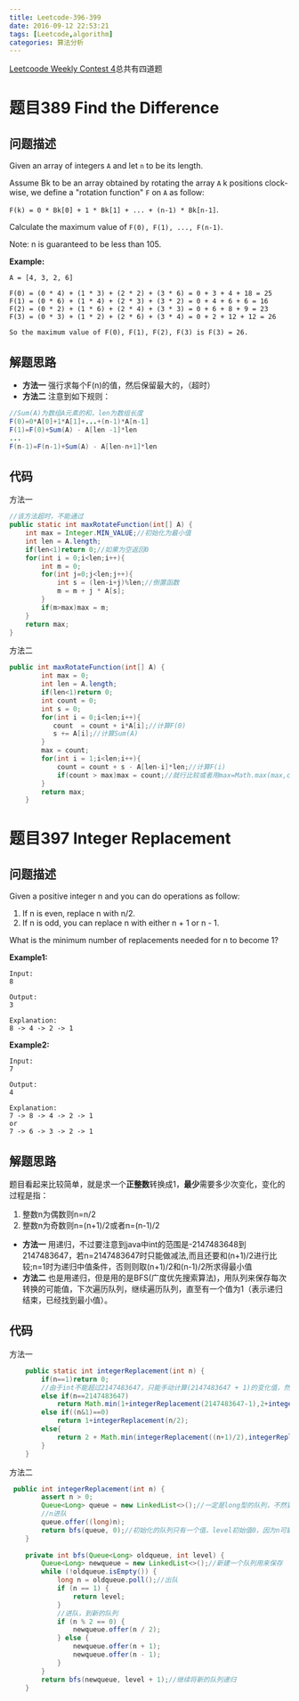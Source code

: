 ```yaml
---
title: Leetcode-396-399
date: 2016-09-12 22:53:21
tags: [Leetcode,algorithm]
categories: 算法分析
---
```


[Leetcoode  Weekly Contest 4](https://leetcode.com/contest/detail/4)总共有四道题

# 题目389 Find the Difference
## 问题描述

Given an array of integers `A` and let `n` to be its length.

Assume Bk to be an array obtained by rotating the array `A` k positions clock-wise, we define a "rotation function" `F` on `A` as follow:

`F(k) = 0 * Bk[0] + 1 * Bk[1] + ... + (n-1) * Bk[n-1]`.

Calculate the maximum value of `F(0), F(1), ..., F(n-1)`.

Note:
n is guaranteed to be less than 105.

**Example:**

```
A = [4, 3, 2, 6]

F(0) = (0 * 4) + (1 * 3) + (2 * 2) + (3 * 6) = 0 + 3 + 4 + 18 = 25
F(1) = (0 * 6) + (1 * 4) + (2 * 3) + (3 * 2) = 0 + 4 + 6 + 6 = 16
F(2) = (0 * 2) + (1 * 6) + (2 * 4) + (3 * 3) = 0 + 6 + 8 + 9 = 23
F(3) = (0 * 3) + (1 * 2) + (2 * 6) + (3 * 4) = 0 + 2 + 12 + 12 = 26

So the maximum value of F(0), F(1), F(2), F(3) is F(3) = 26.
```

## 解题思路


* **方法一**  强行求每个F(n)的值，然后保留最大的，（超时）
* **方法二**  注意到如下规则：

```java
//Sum(A)为数组A元素的和，len为数组长度
F(0)=0*A[0]+1*A[1]+...+(n-1)*A[n-1]
F(1)=F(0)+Sum(A) - A[len -1]*len
...
F(n-1)=F(n-1)+Sum(A) - A[len-n+1]*len
```

## 代码

方法一

```java
//该方法超时，不能通过
public static int maxRotateFunction(int[] A) {
    int max = Integer.MIN_VALUE;//初始化为最小值
    int len = A.length;
    if(len<1)return 0;//如果为空返回0
    for(int i = 0;i<len;i++){
        int m = 0;
        for(int j=0;j<len;j++){
            int s = (len-i+j)%len;//倒置函数
            m = m + j * A[s];
        }
        if(m>max)max = m;
    }
    return max; 
}
```

方法二

```java
public int maxRotateFunction(int[] A) {
        int max = 0;
        int len = A.length;
        if(len<1)return 0;
        int count = 0;
        int s = 0;
        for(int i = 0;i<len;i++){
           count  = count + i*A[i];//计算F(0)
           s += A[i];//计算Sum(A)
        }
        max = count;
        for(int i = 1;i<len;i++){
            count = count + s - A[len-i]*len;//计算F(i)
            if(count > max)max = count;//就行比较或者用max=Math.max(max,count);
        }
        return max;
    }
```


# 题目397 Integer Replacement
## 问题描述

Given a positive integer n and you can do operations as follow:

1. If n is even, replace n with n/2.
2. If n is odd, you can replace n with either n + 1 or n - 1.

What is the minimum number of replacements needed for n to become 1?

**Example1:**

```
Input:
8

Output:
3

Explanation:
8 -> 4 -> 2 -> 1
```

**Example2:**

```
Input:
7

Output:
4

Explanation:
7 -> 8 -> 4 -> 2 -> 1
or
7 -> 6 -> 3 -> 2 -> 1
```
## 解题思路

题目看起来比较简单，就是求一个**正整数**转换成1，**最少**需要多少次变化，变化的过程是指：

1. 整数n为偶数则n=n/2
2. 整数n为奇数则n=(n+1)/2或者n=(n-1)/2

* **方法一**  用递归，不过要注意到java中int的范围是-2147483648到2147483647，若n=2147483647时只能做减法,而且还要和(n+1)/2进行比较;n=1时为递归中值条件，否则则取(n+1)/2和(n-1)/2所求得最小值
* **方法二**  也是用递归，但是用的是BFS(广度优先搜索算法)，用队列来保存每次转换的可能值，下次遍历队列，继续遍历队列，直至有一个值为1（表示递归结束，已经找到最小值）。
## 代码

方法一

```java
    public static int integerReplacement(int n) {
        if(n==1)return 0;
        //由于int不能超过2147483647，只能手动计算(2147483647 + 1)的变化值，然后进行比较取最小值
        else if(n==2147483647)
            return Math.min(1+integerReplacement(2147483647-1),2+integerReplacement((2147483646/2) + 1));
        else if((n&1)==0)
            return 1+integerReplacement(n/2);
        else{
            return 2 + Math.min(integerReplacement((n+1)/2),integerReplacement(n/2));
        }
    }
```

方法二

```java
 public int integerReplacement(int n) {
        assert n > 0;
        Queue<Long> queue = new LinkedList<>();//一定是long型的队列，不然要分类讨论
        //n进队
        queue.offer((long)n);
        return bfs(queue, 0);//初始化的队列只有一个值，level初始值0，因为n可能为1.
    }
    
    private int bfs(Queue<Long> oldqueue, int level) {
        Queue<Long> newqueue = new LinkedList<>();//新建一个队列用来保存
        while (!oldqueue.isEmpty()) {
            long n = oldqueue.poll();//出队
            if (n == 1) {
                return level;
            }
            //进队，到新的队列
            if (n % 2 == 0) {
                newqueue.offer(n / 2);
            } else {
                newqueue.offer(n + 1);
                newqueue.offer(n - 1);
            }
        }
        return bfs(newqueue, level + 1);//继续将新的队列递归
    }
```

